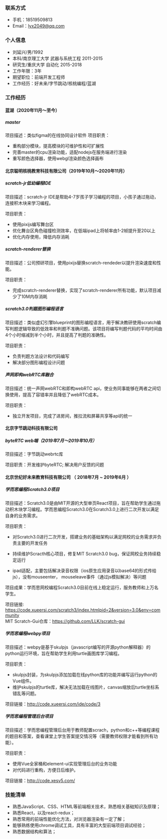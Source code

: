 ### 联系方式
- 手机：18519509813
- Email：lyx2049@qq.com

### 个人信息

 - 刘延兴/男/1992
 - 本科/南京理工大学 武器与系统工程 2011-2015
 - 研究生/重庆大学 自动化 2015-2018
 - 工作年限：3年
 - 期望职位：前端开发工程师
 - 工作经历：好未来/字节跳动/核桃编程/蓝湖


### 工作经历

#### 蓝湖（2020年11月～至今）
##### master
项目描述：类似figma的在线协同设计软件
项目职责：
- 重构部分模块，提高模块的可维护性和可扩展性
- 完善master的cpu渲染功能，适配nodejs在服务端进行渲染
- 重写颜色选择器，使用webgl渲染颜色选择画布

#### 北京聪明核桃教育科技有限公司（2019年10月～2020年11月）

##### scratch-jr低幼编程IDE

项目描述：scratch-jr IDE是帮助4-7岁孩子学习编程的项目，小孩子通过拖动，连接积木块来学习编程。

项目职责：
- 使用pixijs编写舞台区
- 优化舞台区角色碰撞检测效率，在低端ipad上将帧率由1-2帧提升至20以上
- 优化内存使用，降低内存消耗

##### scratch-renderer替换
项目描述：公司预研项目，使用pixijs替换scratch-rendeder以提升渲染速度和性能。  

项目职责：
- 完成scratch-renderer替换，实现了scratch-renderer所有功能，默认项目减少了10M内存消耗

##### scratch3.0判题图形编程语言

项目描述：类似虚幻引擎blueprint的图形编程语言，用于解决教研使用scratch编写判题逻辑导致的低效率和判题不准确问题。该项目将编写判题代码的平均时间由4个小时缩减到半个小时，并且提高了判题的准确性。

项目职责：
- 负责判题方法设计和代码编写
- 解决部分图形编程设计问题

##### 声网即构webRTC库融合

项目描述：统一声网webRTC和即构webRTC api，使业务同事能够在两者之间切换使用，提高了容错率并且降低了webRTC成本。

项目职责：
- 独立开发项目，完成了进房间，推拉流和屏幕共享等api的统一

#### 北京字节跳动科技有限公司

##### byteRTC web端（2019年7月～2019年10月）

项目描述：字节跳动webrtc库  

项目职责：开发维护byteRTC; 解决用户反馈的问题

#### 北京世纪好未来教育科技有限公司 （ 2018年7月 ~ 2019年6月 ）

##### 学而思编程Scratch3.0项目

 项目描述：Scratch3.0是由MIT开源的大型单页React项目，旨在帮助学生通过拖动积木块学习编程。学而思编程Scratch3.0在Scratch3.0上进行二次开发以满足自身的业务需求。 

项目职责： 

- 对Scratch3.0进行二次开发，搭建业务的基础架构以满足网校的业务需求并负责主要的开发任务

- 持续维护Scracth核心项目，修复MIT Scratch3.0 bug，保证网校业务持续稳定运行
-  ipad适配，主要包括解决录音权限（ios原生应用录音以base64的形式传给js），没有mouseenter， mouseleave事件（通过js模拟解决）等问题    

项目成果：学而思网校编程Scratch3.0目前在线上稳定运行，服务教师和上万名学生。

项目链接:
https://code.xueersi.com/scratch3/index.htmlpid=2&version=3.0&env=community  
MIT Scratch-Gui仓库：https://github.com/LLK/scratch-gui

##### 学而思编程webpy项目
项目描述：webpy是基于skulpjs（javascript编写的开源python解释器）的python运行环境，旨在帮助学生利用turtle画图库学习编程。

项目职责：
- skulpjs封装，为skulpjs添加加载在线python库的功能并编写运行python的Vue组件。
- 维护skulpjs的turtle库，解决无法加载在线图片，canvas缩放后turtle坐标系错乱等问题。  

项目链接：http://code.xueersi.com/ide/code/3


##### 学而思编程管理后台项目

项目描述：学而思编程管理后台用于教师配置scrach，python和c++等编程课程的题目和答案，查看课堂上学生答案提交情况等（需要教师权限才能看到所有功能）。 

项目职责：
- 使用Vue全家桶和element-ui实现管理后台的业务功能
- 对代码进行重构，方便日后维护。

项目链接：http://code.xesv5.com/
    
    
### 技能清单

- 熟悉JavaScript、CSS、HTML等前端相关技术，熟悉相关基础知识及原理；
- 熟悉React，以及react-redux；
- 熟悉常用的前端性能优化方法，对浏览器渲染有一定了解；
- 能够熟练使用chrome调试工具，具有丰富的大型前端项目调试经验；
- 熟悉数据结构和算法；